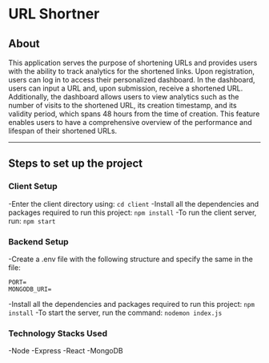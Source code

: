 # URL Shortner
## About
This application serves the purpose of shortening URLs and provides users with the ability to track analytics for the shortened links. Upon registration, users can log in to access their personalized dashboard. In the dashboard, users can input a URL and, upon submission, receive a shortened URL. Additionally, the dashboard allows users to view analytics such as the number of visits to the shortened URL, its creation timestamp, and its validity period, which spans 48 hours from the time of creation. This feature enables users to have a comprehensive overview of the performance and lifespan of their shortened URLs.

<hr>

## Steps to set up the project

### Client Setup
-Enter the client directory using:
`cd client`
-Install all the dependencies and packages required to run this project:
`npm install`
-To run the client server, run:
`npm start`

### Backend Setup
-Create a .env file with the following structure and specify the same in the file:
```
PORT=
MONGODB_URI=
```
-Install all the dependencies and packages required to run this project:
`npm install`
-To start the server, run the command:
`nodemon index.js`

### Technology Stacks Used
-Node
-Express
-React
-MongoDB